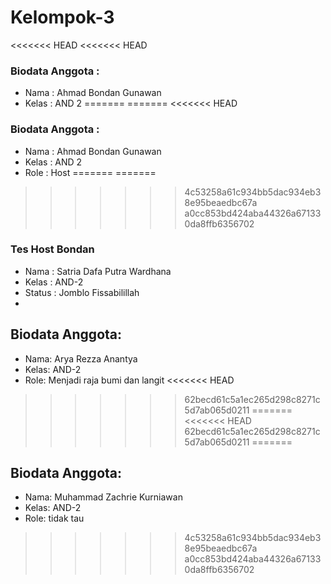 # Kelompok-3
<<<<<<< HEAD
<<<<<<< HEAD
### Biodata Anggota :
- Nama : Ahmad Bondan Gunawan
- Kelas : AND 2
=======
=======
<<<<<<< HEAD
### Biodata Anggota :
- Nama : Ahmad Bondan Gunawan
- Kelas : AND 2
- Role : Host
=======
=======
>>>>>>> 4c53258a61c934bb5dac934eb38e95beaedbc67a
>>>>>>> a0cc853bd424aba44326a671330da8ffb6356702

### Tes Host Bondan
- Nama : Satria Dafa Putra Wardhana
- Kelas : AND-2
- Status : Jomblo Fissabilillah
- 
## Biodata Anggota:
- Nama: Arya Rezza Anantya
- Kelas: AND-2
- Role: Menjadi raja bumi dan langit
<<<<<<< HEAD
>>>>>>> 62becd61c5a1ec265d298c8271c5d7ab065d0211
=======
<<<<<<< HEAD
>>>>>>> 62becd61c5a1ec265d298c8271c5d7ab065d0211
=======

## Biodata Anggota:
- Nama: Muhammad Zachrie Kurniawan
- Kelas: AND-2
- Role: tidak tau
>>>>>>> 4c53258a61c934bb5dac934eb38e95beaedbc67a
>>>>>>> a0cc853bd424aba44326a671330da8ffb6356702
